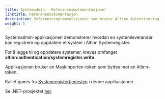 ```yaml
---
title: Systemadmin - Referanseimplementasjoner
linktitle: Referansedokumentasjon
description: Referanseimplementasjoner som bruker Altinn Autentisering-funksjonalitet
weight: 5
---
```


Systemadmin-applikasjonen demonstrerer hvordan en systemleverandør kan registrere og oppdatere et system i Altinn Systemregister.

For å legge til og oppdatere systemer, kreves omfanget **altinn:authentication/systemregister.write**.

Applikasjonen bruker en Maskinporten-token som byttes mot en Altinn-token.

Kallet gjøres fra [Systemregistertjenesten](https://github.com/TheTechArch/altinn-systemuser/blob/main/src/SystemAdmin/Services/SystemRegister.cs) i denne applikasjonen.

Se .NET-prosjektet [her](https://github.com/TheTechArch/altinn-systemuser/tree/main/src/SystemAdmin).
